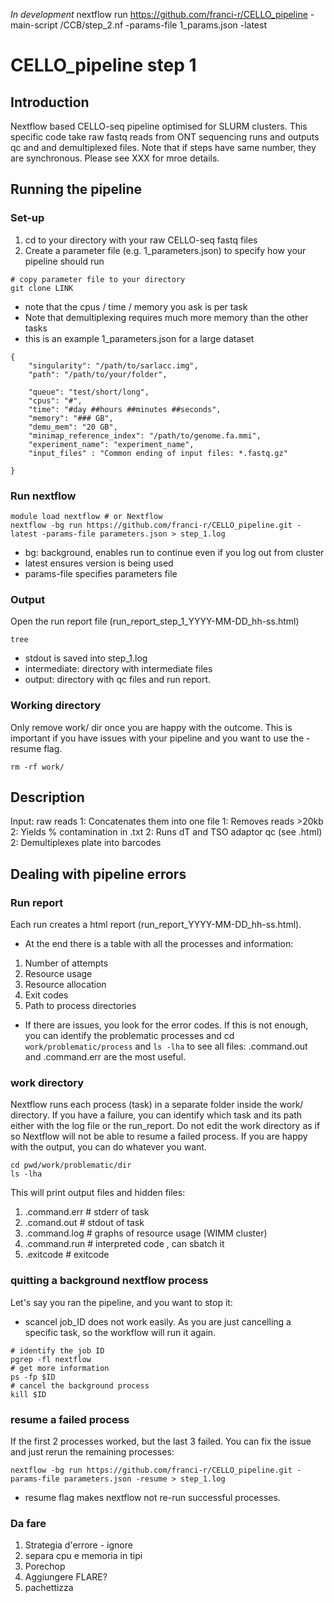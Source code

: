 *In development*
nextflow run https://github.com/franci-r/CELLO_pipeline  -main-script /CCB/step_2.nf -params-file 1_params.json  -latest
# CELLO_pipeline step 1
## Introduction
Nextflow based CELLO-seq pipeline optimised for SLURM clusters. This specific code take raw fastq reads from ONT sequencing runs and outputs qc and and demultiplexed files. Note that if steps have same number, they are synchronous. Please see XXX for mroe details.

## Running the pipeline
### Set-up 
1. cd to your directory with your raw CELLO-seq fastq files
2. Create a parameter file (e.g. 1_parameters.json) to specify how your pipeline should run
```
# copy parameter file to your directory
git clone LINK
```
* note that the cpus / time / memory you ask is per task
* Note that demultiplexing requires much more memory than the other tasks
* this is an example 1_parameters.json for a large dataset
```
{
    "singularity": "/path/to/sarlacc.img", 
    "path": "/path/to/your/folder",

    "queue": "test/short/long",
    "cpus": "#",
    "time": "#day ##hours ##minutes ##seconds",
    "memory": "### GB",
    "demu_mem": "20 GB",
    "minimap_reference_index": "/path/to/genome.fa.mmi",
    "experiment_name": "experiment_name",
    "input_files" : "Common ending of input files: *.fastq.gz"

}
```

### Run nextflow 
```
module load nextflow # or Nextflow
nextflow -bg run https://github.com/franci-r/CELLO_pipeline.git -latest -params-file parameters.json > step_1.log
```
- bg: background, enables run to continue even if you log out from cluster
- latest ensures version is being used 
- params-file specifies parameters file

### Output 
Open the run report file (run_report_step_1_YYYY-MM-DD_hh-ss.html)
```
tree 
```
- stdout is saved into step_1.log
- intermediate: directory with intermediate files
- output: directory with qc files and run report.  

### Working directory
Only remove work/ dir once you are happy with the outcome. This is important if you have issues with your pipeline and you want to use the -resume flag. 
```
rm -rf work/
```

## Description
Input: raw reads 
1: Concatenates them into one file
1: Removes reads >20kb
2: Yields % contamination in .txt
2: Runs dT and TSO adaptor qc (see .html)
2: Demultiplexes plate into barcodes

## Dealing with pipeline errors 
### Run report 
Each run creates a html report (run_report_YYYY-MM-DD_hh-ss.html). 
* At the end there is a table with all the processes and information:
1. Number of attempts
2. Resource usage
3. Resource allocation
4. Exit codes
5. Path to process directories

- If there are issues, you look for the error codes. If this is not enough, you can identify the problematic processes and cd ```work/problematic/process``` and ```ls -lha``` to see all files: .command.out and .command.err are the most useful. 
### work directory 
Nextflow runs each process (task) in a separate folder inside the work/ directory. If you have a failure, you can identify which task and its path either with the log file or the run_report. Do not edit the work directory as if so Nextflow will not be able to resume a failed process. If you are happy with the output, you can do whatever you want. 
```
cd pwd/work/problematic/dir
ls -lha
```
This will print output files and hidden files: 
1. .command.err # stderr of task
2. .comand.out # stdout of task
3. .command.log # graphs of resource usage (WIMM cluster)
4. .command.run # interpreted code , can sbatch it 
5. .exitcode # exitcode

### quitting a background nextflow process
Let's say you ran the pipeline, and you want to stop it:
* scancel job_ID does not work easily. As you are just cancelling a specific task, so the workflow will run it again. 
```
# identify the job ID
pgrep -fl nextflow
# get more information
ps -fp $ID
# cancel the background process
kill $ID
```

### resume a failed process
If the first 2 processes worked, but the last 3 failed. You can fix the issue and just rerun the remaining processes: 
```
nextflow -bg run https://github.com/franci-r/CELLO_pipeline.git -params-file parameters.json -resume > step_1.log
```
* resume flag makes nextflow not re-run successful processes. 

### Da fare 
1. Strategia d'errore - ignore
2. separa cpu e memoria in tipi
4. Porechop
6. Aggiungere FLARE?
10. pachettizza
